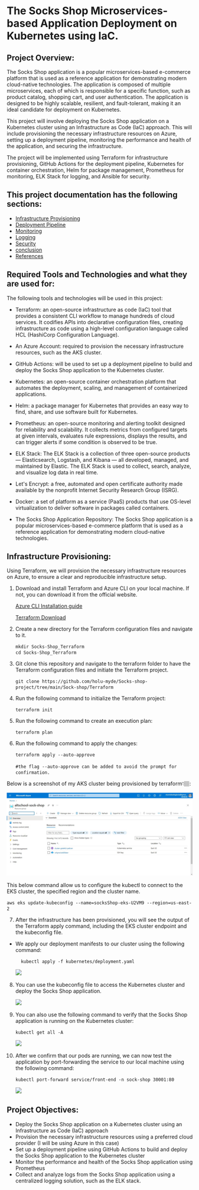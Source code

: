 # **The Socks Shop Microservices-based Application Deployment on Kubernetes using IaC.**

## **Project Overview:**

The Socks Shop application is a popular microservices-based e-commerce platform that is used as a reference application for demonstrating modern cloud-native technologies. The application is composed of multiple microservices, each of which is responsible for a specific function, such as product catalog, shopping cart, and user authentication. The application is designed to be highly scalable, resilient, and fault-tolerant, making it an ideal candidate for deployment on Kubernetes.

This project will involve deploying the Socks Shop application on a Kubernetes cluster using an Infrastructure as Code (IaC) approach. This will include provisioning the necessary infrastructure resources on Azure, setting up a deployment pipeline, monitoring the performance and health of the application, and securing the infrastructure.

The project will be implemented using Terraform for infrastructure provisioning, GitHub Actions for the deployment pipeline, Kubernetes for container orchestration, Helm for package management, Prometheus for monitoring, ELK Stack for logging, and Ansible for security.

## **This project documentation has the following sections:**

- [Infrastructure Provisioning](#infrastructure-provisioning)
- [Deployment Pipeline](#deployment-pipeline)
- [Monitoring](#monitoring)
- [Logging](#logging)
- [Security](#security)
- [conclusion](#conclusion)
- [References](#references)

## **Required Tools and Technologies and what they are used for:**

The following tools and technologies will be used in this project:

- Terraform: an open-source infrastructure as code (IaC) tool that provides a consistent CLI workflow to manage hundreds of cloud services. It codifies APIs into declarative configuration files, creating infrastructure as code using a high-level configuration language called HCL (HashiCorp Configuration Language).

- An Azure Account: required to provision the necessary infrastructure resources, such as the AKS cluster.

- GitHub Actions: will be used to set up a deployment pipeline to build and deploy the Socks Shop application to the Kubernetes cluster.

- Kubernetes: an open-source container orchestration platform that automates the deployment, scaling, and management of containerized applications.

- Helm: a package manager for Kubernetes that provides an easy way to find, share, and use software built for Kubernetes.

- Prometheus: an open-source monitoring and alerting toolkit designed for reliability and scalability. It collects metrics from configured targets at given intervals, evaluates rule expressions, displays the results, and can trigger alerts if some condition is observed to be true.

- ELK Stack: The ELK Stack is a collection of three open-source products — Elasticsearch, Logstash, and Kibana — all developed, managed, and maintained by Elastic. The ELK Stack is used to collect, search, analyze, and visualize log data in real time.

- Let's Encrypt: a free, automated and open certificate authority made available by the nonprofit Internet Security Research Group (ISRG).

- Docker: a set of platform as a service (PaaS) products that use OS-level virtualization to deliver software in packages called containers.

- The Socks Shop Application Repository: The Socks Shop application is a popular microservices-based e-commerce platform that is used as a reference application for demonstrating modern cloud-native technologies.

## **Infrastructure Provisioning:**

Using Terraform, we will provision the necessary infrastructure resources on Azure, to ensure a clear and reproducible infrastructure setup.

1.  Download and install Terraform and Azure CLI on your local machine. If not, you can download it from the official website.

    [Azure CLI Installation guide](https://learn.microsoft.com/en-us/cli/azure/install-azure-cli)

    [Terraform Download](https://www.terraform.io/downloads.html)

2.  Create a new directory for the Terraform configuration files and navigate to it.

        mkdir Socks-Shop_Terraform
        cd Socks-Shop_Terraform

3.  Git clone this repository and navigate to the terraform folder to have the Terraform configuration files and initiate the Terraform project.

        git clone https://github.com/holu-myde/Socks-shop-project/tree/main/Sock-shop/Terraform

4.  Run the following command to initialize the Terraform project:

        terraform init

5.  Run the following command to create an execution plan:

        terraform plan

6.  Run the following command to apply the changes:

        terraform apply --auto-approve

        #the flag --auto-approve can be added to avoid the prompt for confirmation.

Below is a screenshot of my AKS cluster being provisioned by terraform👇🏽:

  <img src="Images/K8s deployment.JPG">

This below command allow us to configure the kubectl to connect to the EKS cluster, the specified region and the cluster name.

    aws eks update-kubeconfig --name=socksShop-eks-U2VM9 --region=us-east-2

7.  After the infrastructure has been provisioned, you will see the output of the Terraform apply command, including the EKS cluster endpoint and the kubeconfig file.

- We apply our deployment manifests to our cluster using the following command:

        kubectl apply -f kubernetes/deployment.yaml

    <img src="Images/apply-deployment.png">

8.  You can use the kubeconfig file to access the Kubernetes cluster and deploy the Socks Shop application.

    <img src="Images/all-pods.png">

9.  You can also use the following command to verify that the Socks Shop application is running on the Kubernetes cluster:

        kubectl get all -A

    <img src="Images/get-pods-A.png">

10. After we confirm that our pods are running, we can now test the application by port-forwarding the service to our local machine using the following command:

        kubectl port-forward service/front-end -n sock-shop 30001:80

    <img src="Images/frontend.png">


## **Project Objectives:**

- Deploy the Socks Shop application on a Kubernetes cluster using an Infrastructure as Code (IaC) approach
- Provision the necessary infrastructure resources using a preferred cloud provider (I will be using Azure in this case)
- Set up a deployment pipeline using GitHub Actions to build and deploy the Socks Shop application to the Kubernetes cluster
- Monitor the performance and health of the Socks Shop application using Prometheus
- Collect and analyze logs from the Socks Shop application using a centralized logging solution, such as the ELK stack.
